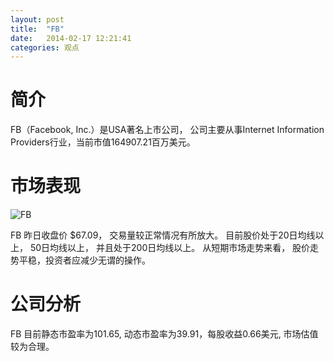 ```yaml
---
layout: post
title:  "FB"
date:   2014-02-17 12:21:41
categories: 观点
---
```


# 简介
FB（Facebook, Inc.）是USA著名上市公司，
公司主要从事Internet Information Providers行业，当前市值164907.21百万美元。

# 市场表现

![FB](http://finviz.com/chart.ashx?t=FB&ty=c&ta=1&p=d&s=l)

FB 昨日收盘价 $67.09，
交易量较正常情况有所放大。
目前股价处于20日均线以上，
50日均线以上，
并且处于200日均线以上。
从短期市场走势来看，
股价走势平稳，投资者应减少无谓的操作。

# 公司分析
FB 目前静态市盈率为101.65, 动态市盈率为39.91，每股收益0.66美元,
市场估值较为合理。
